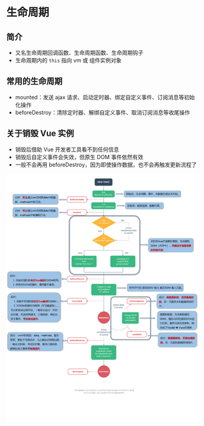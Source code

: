 # 生命周期

## 简介

- 又名生命周期回调函数、生命周期函数、生命周期钩子
- 生命周期内的 `this` 指向 vm 或 组件实例对象

## 常用的生命周期

- mounted：发送 ajax 请求、启动定时器、绑定自定义事件、订阅消息等初始化操作
- beforeDestroy：清除定时器、解绑自定义事件、取消订阅消息等收尾操作

## 关于销毁 Vue 实例

- 销毁后借助 Vue 开发者工具看不到任何信息
- 销毁后自定义事件会失效，但原生 DOM 事件依然有效
- 一般不会再用 beforeDestroy，因为即使操作数据，也不会再触发更新流程了

![生命周期](/assets/PLC.png)